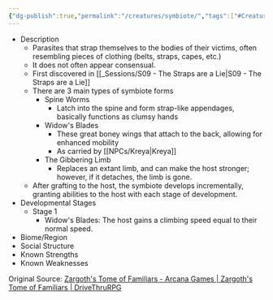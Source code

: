 ```yaml
---
{"dg-publish":true,"permalink":"/creatures/symbiote/","tags":["#Creature"],"noteIcon":""}
---
```


- Description
	- Parasites that strap themselves to the bodies of their victims, often resembling pieces of clothing (belts, straps, capes, etc.)
	- It does not often appear consensual.
	- First discovered in [[_Sessions/S09 - The Straps are a Lie\|S09 - The Straps are a Lie]]
	- There are 3 main types of symbiote forms
		- Spine Worms
			- Latch into the spine and form strap-like appendages, basically functions as clumsy hands
		- Widow's Blades
			- These great boney wings that attach to the back, allowing for enhanced mobility
			- As carried by [[NPCs/Kreya\|Kreya]]
		- The Gibbering Limb
			- Replaces an extant limb, and can make the host stronger; however, if it detaches, the limb is gone.
	- After grafting to the host, the symbiote develops incrementally, granting abilities to the host with each stage of development.
- Developmental Stages
	- Stage 1
		- Widow's Blades: The host gains a climbing speed equal to their normal speed.
- Biome/Region
- Social Structure
- Known Strengths
- Known Weaknesses


Original Source: [Zargoth's Tome of Familiars - Arcana Games | Zargoth's Tome of Familiars | DriveThruRPG](https://www.drivethrurpg.com/en/product/360311/zargoth-s-tome-of-familiars)